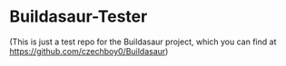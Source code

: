 # Buildasaur-Tester

(This is just a test repo for the Buildasaur project, which you can find at https://github.com/czechboy0/Buildasaur)

